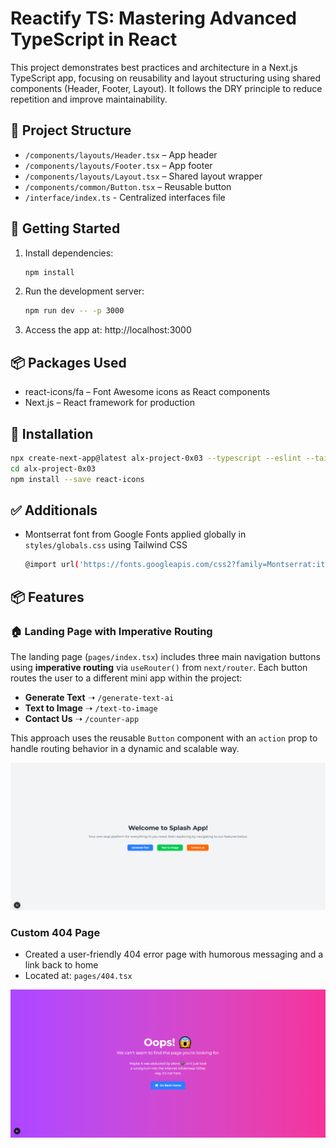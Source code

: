 # Reactify TS: Mastering Advanced TypeScript in React

This project demonstrates best practices and architecture in a Next.js TypeScript app, focusing on reusability and layout structuring using shared components (Header, Footer, Layout). It follows the DRY principle to reduce repetition and improve maintainability.

## 📁 Project Structure

- `/components/layouts/Header.tsx` – App header
- `/components/layouts/Footer.tsx` – App footer
- `/components/layouts/Layout.tsx` – Shared layout wrapper
- `/components/common/Button.tsx` – Reusable button
- `/interface/index.ts` - Centralized interfaces file

## 🚀 Getting Started

1. Install dependencies:
   ```bash
   npm install
   ```
2. Run the development server:
   ```bash
   npm run dev -- -p 3000
   ```
3. Access the app at: http://localhost:3000

## 📦 Packages Used

- react-icons/fa – Font Awesome icons as React components
- Next.js – React framework for production

## 🔧 Installation

```bash
npx create-next-app@latest alx-project-0x03 --typescript --eslint --tailwind
cd alx-project-0x03
npm install --save react-icons
```

## ✅ Additionals

- Montserrat font from Google Fonts applied globally in `styles/globals.css` using Tailwind CSS
  ```bash
  @import url('https://fonts.googleapis.com/css2?family=Montserrat:ital,wght@0,100..900;1,100..900&display=swap');
  ```

## 📦 Features

### 🏠 Landing Page with Imperative Routing

The landing page (`pages/index.tsx`) includes three main navigation buttons using **imperative routing** via `useRouter()` from `next/router`. Each button routes the user to a different mini app within the project:

- **Generate Text** ➝ `/generate-text-ai`
- **Text to Image** ➝ `/text-to-image`
- **Contact Us** ➝ `/counter-app`

This approach uses the reusable `Button` component with an `action` prop to handle routing behavior in a dynamic and scalable way.

![Landing page](./public/assets/images/landing_page.png)

### Custom 404 Page

- Created a user-friendly 404 error page with humorous messaging and a link back to home
- Located at: `pages/404.tsx`

![404 page](./public/assets/images/not_found_page.png)
